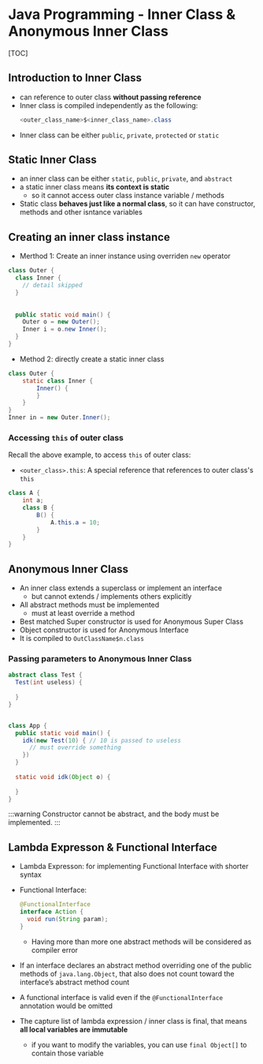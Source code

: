 # Java Programming - Inner Class & Anonymous Inner Class

[TOC]

## Introduction to Inner Class

* can reference to outer class **without passing reference**
* Inner class is compiled independently as the following:
  ```java
  <outer_class_name>$<inner_class_name>.class
  ```
* Inner class can be either `public`, `private`, `protected` or `static`

## Static Inner Class

* an inner class can be either `static`, `public`, `private`, and `abstract`
* a static inner class means **its context is static**
  * so it cannot access outer class instance variable / methods
* Static class **behaves just like a normal class**, so it can have constructor, methods and other isntance variables

## Creating an inner class instance

* Merthod 1: Create an inner instance using overriden `new` operator
```java
class Outer {
  class Inner {
    // detail skipped
  }
  
  
  public static void main() {
    Outer o = new Outer();
    Inner i = o.new Inner();
  }
}
```

* Method 2: directly create a static inner class

```java
class Outer {
    static class Inner {
        Inner() {
        }
    }
}
Inner in = new Outer.Inner();
```

### Accessing `this` of outer class

Recall the above example, to access `this` of outer class:
* `<outer_class>.this`: A special reference that references to outer class's `this`

```java
class A {
    int a;
    class B {
        B() {
            A.this.a = 10;
        }
    }
}
```

## Anonymous Inner Class

* An inner class extends a superclass or implement an interface
  * but cannot extends / implements others explicitly
* All abstract methods must be implemented
  * must at least override a method
* Best matched Super constructor is used for Anonymous Super Class
* Object constructor is used for Anonymous Interface
* It is compiled to `OutClassName$n.class`


### Passing parameters to Anonymous Inner Class
```java
abstract class Test {
  Test(int useless) {
  
  }
}


class App {
  public static void main() {
    idk(new Test(10) { // 10 is passed to useless 
      // must override something
    })
  }
  
  static void idk(Object o) {
  
  }
}
```

:::warning
Constructor cannot be abstract, and the body must be implemented.
:::

## Lambda Expresson & Functional Interface

* Lambda Expresson: for implementing Functional Interface with shorter syntax
* Functional Interface:
  ```java
  @FunctionalInterface
  interface Action {
    void run(String param);
  }
  ```
  * Having more than more one abstract methods will be considered as compiler error

* If an interface declares an abstract method overriding one of the public methods of `java.lang.Object`, that also does not count toward the interface’s abstract method count
* A functional interface is valid even if the `@FunctionalInterface` annotation would be omitted


* The capture list of lambda expression / inner class is final, that means **all local variables are immutable**
  * if you want to modify the variables, you can use `final Object[]` to contain those variable